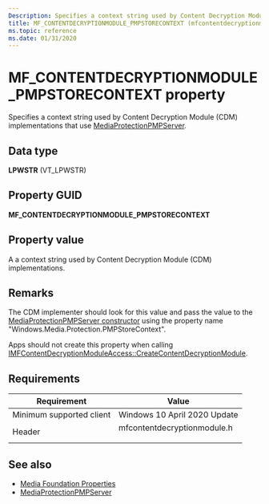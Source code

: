 ```yaml
---
Description: Specifies a context string used by Content Decryption Module (CDM) implementations that use MediaProtectionPMPServer.
title: MF_CONTENTDECRYPTIONMODULE_PMPSTORECONTEXT (mfcontentdecryptionmodule.h)
ms.topic: reference
ms.date: 01/31/2020
---
```


# MF\_CONTENTDECRYPTIONMODULE\_PMPSTORECONTEXT property

Specifies a context string used by Content Decryption Module (CDM) implementations that use [MediaProtectionPMPServer](/uwp/api/windows.media.protection.mediaprotectionpmpserver).


## Data type

**LPWSTR** (VT_LPWSTR)

## Property GUID

**MF\_CONTENTDECRYPTIONMODULE\_PMPSTORECONTEXT**

## Property value

A  a context string used by Content Decryption Module (CDM) implementations.

## Remarks

The CDM implementer should look for this value and pass the value to the 
[MediaProtectionPMPServer constructor](/uwp/api/windows.media.protection.mediaprotectionpmpserver.-ctor) using the property name "Windows.Media.Protection.PMPStoreContext".


Apps should not create this property when calling [IMFContentDecryptionModuleAccess::CreateContentDecryptionModule](/windows/win32/api/mfcontentdecryptionmodule/nf-mfcontentdecryptionmodule-imfcontentdecryptionmoduleaccess-createcontentdecryptionmodule).

## Requirements



| Requirement | Value |
|-------------------------------------|---------------------------------------------------------------------------------------|
| Minimum supported client<br/> | Windows 10 April 2020 Update<br/>                                     |
| Header<br/>                   | <dl> <dt>mfcontentdecryptionmodule.h</dt> </dl> |



## See also

- [Media Foundation Properties](media-foundation-properties.md)
- [MediaProtectionPMPServer](/uwp/api/windows.media.protection.mediaprotectionpmpserver)


 

 





